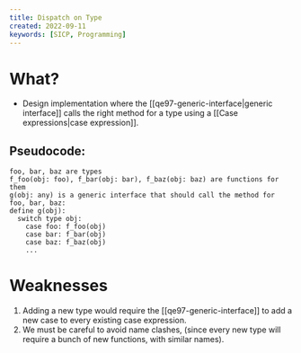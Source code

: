 ```yaml
---
title: Dispatch on Type
created: 2022-09-11
keywords: [SICP, Programming]
---
```


# What?

- Design implementation where the [[qe97-generic-interface|generic interface]] calls the right method for a type using a [[Case expressions|case expression]].

## Pseudocode:

```
foo, bar, baz are types
f_foo(obj: foo), f_bar(obj: bar), f_baz(obj: baz) are functions for them
g(obj: any) is a generic interface that should call the method for foo, bar, baz:
define g(obj):
  switch type obj:
    case foo: f_foo(obj)
    case bar: f_bar(obj)
    case baz: f_baz(obj)
    ...
```

# Weaknesses

1. Adding a new type would require the [[qe97-generic-interface]] to add a new case to every existing case expression.
2. We must be careful to avoid name clashes, (since every new type will require a bunch of new functions, with similar names).
